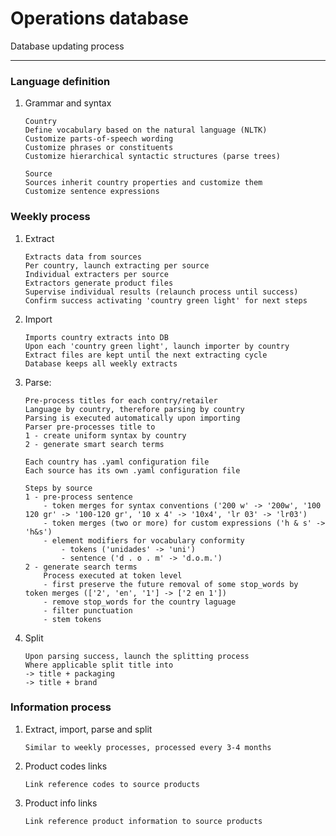 # Operations database

Database updating process

----------

### Language definition
1. Grammar and syntax
    ```
    Country
    Define vocabulary based on the natural language (NLTK)
    Customize parts-of-speech wording 
    Customize phrases or constituents
    Customize hierarchical syntactic structures (parse trees)

    Source
    Sources inherit country properties and customize them
    Customize sentence expressions
    ```

### Weekly process
1. Extract
    ```
    Extracts data from sources
    Per country, launch extracting per source
    Individual extracters per source
    Extractors generate product files
    Supervise individual results (relaunch process until success)
    Confirm success activating 'country green light' for next steps
    ``` 

2. Import
    ```
    Imports country extracts into DB
    Upon each 'country green light', launch importer by country
    Extract files are kept until the next extracting cycle
    Database keeps all weekly extracts
    ```

3. Parse:
    ```
    Pre-process titles for each contry/retailer
    Language by country, therefore parsing by country
    Parsing is executed automatically upon importing
    Parser pre-processes title to
    1 - create uniform syntax by country
    2 - generate smart search terms

    Each country has .yaml configuration file
    Each source has its own .yaml configuration file

    Steps by source
    1 - pre-process sentence
        - token merges for syntax conventions ('200 w' -> '200w', '100 120 gr' -> '100-120 gr', '10 x 4' -> '10x4', 'lr 03' -> 'lr03')
        - token merges (two or more) for custom expressions ('h & s' -> 'h&s')
        - element modifiers for vocabulary conformity 
            - tokens ('unidades' -> 'uni')
            - sentence ('d . o . m' -> 'd.o.m.')
    2 - generate search terms
        Process executed at token level
        - first preserve the future removal of some stop_words by  token merges (['2', 'en', '1'] -> ['2 en 1'])
        - remove stop_words for the country laguage
        - filter punctuation
        - stem tokens
    ```

4. Split
    ```
    Upon parsing success, launch the splitting process
    Where applicable split title into
    -> title + packaging
    -> title + brand
    ``` 

### Information process
1. Extract, import, parse and split
    ```
    Similar to weekly processes, processed every 3-4 months
    ``` 
2. Product codes links
    ```
    Link reference codes to source products
    ``` 
3. Product info links
    ```
    Link reference product information to source products
    ``` 
